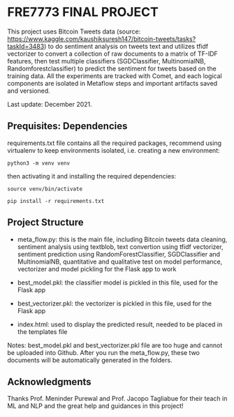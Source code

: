 # FRE7773 FINAL PROJECT

This project uses Bitcoin Tweets data (source: https://www.kaggle.com/kaushiksuresh147/bitcoin-tweets/tasks?taskId=3483) to do sentiment analysis on tweets text and utilizes tfidf vectorizer to convert a collection of raw documents to a matrix of TF-IDF features, then test multiple classifiers (SGDClassifier, MultinomialNB, Randomforestclassifier) to predict the sentiment for tweets based on the training data. All the experiments are tracked with Comet, and each logical components are isolated in Metaflow steps and important artifacts saved and versioned.

Last update: December 2021.

## Prequisites: Dependencies

requirements.txt file contains all the required packages, recommend using virtualenv to keep environments isolated, i.e. creating a new environment:

`python3 -m venv venv`

then activating it and installing the required dependencies:

`source venv/bin/activate`

`pip install -r requirements.txt`

## Project Structure

* meta_flow.py: this is the main file, including Bitcoin tweets data cleaning, sentiment analysis using textblob, text convertion using tfidf vectorizer, sentiment prediction using RandomForestClassifier, SGDClassifier and MultinomialNB, quantitative and qualitative test on model performance, vectorizer and model pickling for the Flask app to work

* best_model.pkl: the classifier model is pickled in this file, used for the Flask app

* best_vectorizer.pkl: the vectorizer is pickled in this file, used for the Flask app

* index.html: used to display the predicted result, needed to be placed in the templates file

Notes: best_model.pkl and best_vectorizer.pkl file are too huge and cannot be uploaded into Github. After you run the meta_flow.py, these two documents will be automatically generated in the folders.

## Acknowledgments
Thanks Prof. Meninder Purewal and Prof. Jacopo Tagliabue for their teach in ML and NLP and the great help and guidances in this project!
